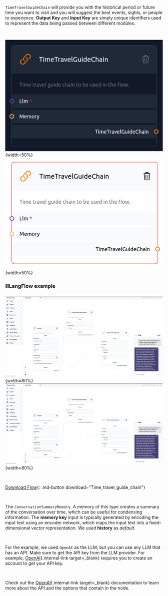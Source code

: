 `TimeTravelGuideChain` will provide you with the historical period or future time you want to visit and you will suggest the best events, sights, or people to experience. **Output Key** and **Input Key** are simply unique identifiers used to represent the data being passed between different modules.

<br>

![Description](img/single_node/time_travel2.png#only-dark){width=50%}
![Description](img/single_node/time_travel.png#only-light){width=50%}

### ⛓️LangFlow example

![Description](img/time-travel-guide-chain.png#only-dark){width=80%}
![Description](img/time-travel-guide-chain.png#only-light){width=80%}

<br>

[Download Flow](data/Time_travel_guide_chain.json){: .md-button download="Time_travel_guide_chain"}

<br>

The `ConversationSummaryMemory`. A memory of this type creates a summary of the conversation over time, which can be useful for condensing information. The **memory key** input is typically generated by encoding the input text using an encoder network, which maps the input text into a fixed-dimensional vector representation. We used **history** as _default_.

<br>

For the example, we used `OpenAI` as the LLM, but you can use any LLM that has an API. Make sure to get the API key from the LLM provider. For example, [OpenAI](https://platform.openai.com/){.internal-link target=\_blank} requires you to create an account to get your API key.

<br>

Check out the [OpenAI](https://platform.openai.com/docs/introduction/overview){.internal-link target=\_blank} documentation to learn more about the API and the options that contain in the node.
